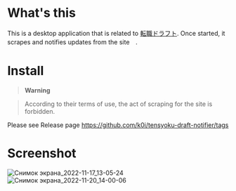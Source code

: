 # What's this
This is a desktop application that is related to [転職ドラフト](https://job-draft.jp/).
Once started, it scrapes and notifies updates from the site　.

# Install
> **Warning**

> According to their terms of use, the act of scraping for the site is forbidden.

Please see Release page
https://github.com/k0i/tensyoku-draft-notifier/tags

# Screenshot
![Снимок экрана_2022-11-17_13-05-24](https://user-images.githubusercontent.com/100127291/202419769-4dbd1809-25f9-4a71-9bfb-705d12620218.png)
![Снимок экрана_2022-11-20_14-00-06](https://user-images.githubusercontent.com/100127291/202898609-85871425-96fe-4bc6-af50-f0cdc11b4e42.png)
